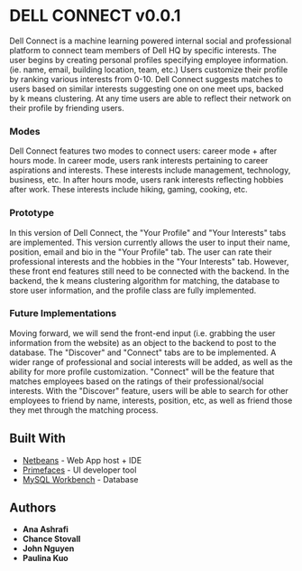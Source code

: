 # DELL CONNECT v0.0.1

Dell Connect is a machine learning powered internal social and professional platform to connect team members of Dell HQ by specific interests. The user begins by creating personal profiles specifying employee information. (ie. name, email, building location, team, etc.) Users customize their profile by ranking various interests from 0-10. Dell Connect suggests matches to users based on similar interests suggesting one on one meet ups, backed by k means clustering. At any time users are able to reflect their network on their profile by friending users.

### Modes

Dell Connect features two modes to connect users: career mode + after hours mode. In career mode, users rank interests pertaining to career aspirations and interests. These interests include management, technology, business, etc. In after hours mode, users rank interests reflecting hobbies after work. These interests include hiking, gaming, cooking, etc.

### Prototype
In this version of Dell Connect, the "Your Profile" and "Your Interests" tabs are implemented. This version currently allows the user to input their name, position, email and bio in the "Your Profile" tab. The user can rate their professional interests and the hobbies in the "Your Interests" tab. However, these front end features still need to be connected with the backend. In the backend, the k means clustering algorithm for matching, the database to store user information, and the profile class are fully implemented.

### Future Implementations
Moving forward, we will send the front-end input (i.e. grabbing the user information from the website) as an object to the backend to post to the database. The "Discover" and "Connect" tabs are to be implemented. A wider range of professional and social interests will be added, as well as the ability for more profile customization. "Connect" will be the feature that matches employees based on the ratings of their professional/social interests. With the "Discover" feature, users will be able to search for other employees to friend by name, interests, position, etc, as well as friend those they met through the matching process. 


## Built With

* [Netbeans](https://netbeans.org/downloads/start.html?platform=macosx&lang=en&option=javaee) - Web App host + IDE
* [Primefaces](https://www.primefaces.org/#primefaces) - UI developer tool
* [MySQL Workbench](https://dev.mysql.com/doc/workbench/en/) - Database

## Authors

* **Ana Ashrafi**
* **Chance Stovall**
* **John Nguyen**
* **Paulina Kuo**
